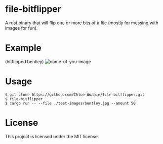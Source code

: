 # file-bitflipper
A rust binary that will flip one or more bits of a file (mostly for messing with images for fun).

# Example
(bitflipped bentley)
![name-of-you-image](https://github.com/Chloe-Woahie/file-bitflipper/blob/main/example-output/bentley-bitflipped-1.jpg?raw=true)

# Usage
```Console
$ git clone https://github.com/Chloe-Woahie/file-bitflipper.git
$ file-bitflipper
$ cargo run -- --file ./test-images/bentley.jpg --amount 50
```

# License
This project is licensed under the MIT license.
